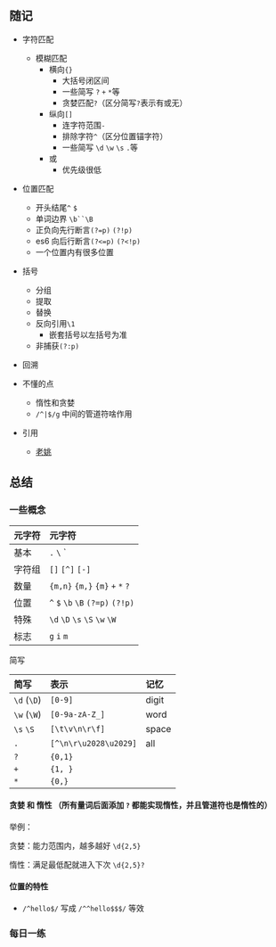 ## 随记
- 字符匹配
  - 模糊匹配
    - 横向`{}`
      - 大括号闭区间
      - 一些简写 `?` `+` `*`等
      - 贪婪匹配`?`（区分简写`?`表示有或无）
    - 纵向`[]`
      - 连字符范围`-`
      - 排除字符`^`（区分位置锚字符）
      - 一些简写 `\d` `\w` `\s` `.`等
    - 或
      - 优先级很低


- 位置匹配
  - 开头结尾`^` `$`
  - 单词边界 `\b``\B` 
  - 正负向先行断言`(?=p)` `(?!p)`
  - es6 向后行断言`(?<=p)` `(?<!p)`
  - 一个位置内有很多位置

- 括号
  - 分组
  - 提取
  - 替换
  - 反向引用`\1`
    - 嵌套括号以左括号为准
  - 非捕获`(?:p)`

- 回溯


- 不懂的点
  - 惰性和贪婪
  - `/^|$/g` 中间的管道符啥作用

- 引用
  - [老姚](https://juejin.im/post/5965943ff265da6c30653879#heading-8)



## 总结

### 一些概念


| 元字符 | 元字符                            |
| :----- | :-------------------------------- |
| 基本   | `.` `\`  `|`                      |
| 字符组 | `[]` `[^]` `[-]`                  |
| 数量   | `{m,n}` `{m,}` `{m}` `+` `*` `?`               |
| 位置   | `^` `$` `\b` `\B` `(?=p)` `(?!p)` |
| 特殊   | `\d` `\D` `\s` `\S` `\w` `\W`     |
| 标志   | `g` `i` `m`                       |


简写

| 简写        | 表示                  | 记忆  |
| :---------- | :-------------------- | :---- |
| `\d` (`\D`) | `[0-9]`               | digit |
| `\w` (`\W`) | `[0-9a-zA-Z_]`          | word  |
| `\s` `\S`   | `[\t\v\n\r\f]`        | space |
| `.`         | `[^\n\r\u2028\u2029]` | all   |
| `?`         | `{0,1}`               |
| `+`         | `{1, }`               |
| `*`         | `{0,}`                |


#### 贪婪 和 惰性 （所有量词后面添加 `?` 都能实现惰性，并且管道符也是惰性的）

举例：

贪婪：能力范围内，越多越好 `\d{2,5}`

惰性：满足最低配就进入下次 `\d{2,5}?`

#### 位置的特性

- `/^hello$/` 写成 `/^^hello$$$/` 等效



### 每日一练

